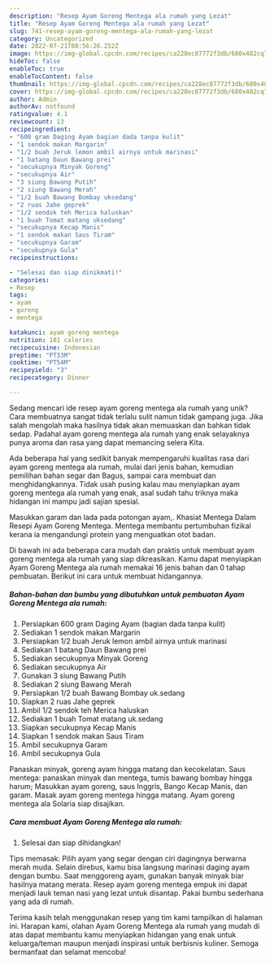 ```yaml
---
description: "Resep Ayam Goreng Mentega ala rumah yang Lezat"
title: "Resep Ayam Goreng Mentega ala rumah yang Lezat"
slug: 741-resep-ayam-goreng-mentega-ala-rumah-yang-lezat
category: Uncategorized
date: 2022-07-21T08:56:26.252Z
image: https://img-global.cpcdn.com/recipes/ca228ec87772f3db/680x482cq70/ayam-goreng-mentega-ala-rumah-foto-resep-utama.jpg
hideToc: false
enableToc: true
enableTocContent: false
thumbnail: https://img-global.cpcdn.com/recipes/ca228ec87772f3db/680x482cq70/ayam-goreng-mentega-ala-rumah-foto-resep-utama.jpg
cover: https://img-global.cpcdn.com/recipes/ca228ec87772f3db/680x482cq70/ayam-goreng-mentega-ala-rumah-foto-resep-utama.jpg
author: Admin
authorAv: notfound
ratingvalue: 4.1
reviewcount: 13
recipeingredient:
- "600 gram Daging Ayam bagian dada tanpa kulit"
- "1 sendok makan Margarin"
- "1/2 buah Jeruk lemon ambil airnya untuk marinasi"
- "1 batang Daun Bawang prei"
- "secukupnya Minyak Goreng"
- "secukupnya Air"
- "3 siung Bawang Putih"
- "2 siung Bawang Merah"
- "1/2 buah Bawang Bombay uksedang"
- "2 ruas Jahe geprek"
- "1/2 sendok teh Merica haluskan"
- "1 buah Tomat matang uksedang"
- "secukupnya Kecap Manis"
- "1 sendok makan Saus Tiram"
- "secukupnya Garam"
- "secukupnya Gula"
recipeinstructions:

- "Selesai dan siap dinikmati!"
categories:
- Resep
tags:
- ayam
- goreng
- mentega

katakunci: ayam goreng mentega 
nutrition: 181 calories
recipecuisine: Indonesian
preptime: "PT33M"
cooktime: "PT54M"
recipeyield: "3"
recipecategory: Dinner

---
```





Sedang mencari ide resep ayam goreng mentega ala rumah yang unik? Cara membuatnya sangat tidak terlalu sulit namun tidak gampang juga. Jika salah mengolah maka hasilnya tidak akan memuaskan dan bahkan tidak sedap. Padahal ayam goreng mentega ala rumah yang enak selayaknya punya aroma dan rasa yang dapat memancing selera Kita.





Ada beberapa hal yang sedikit banyak mempengaruhi kualitas rasa dari ayam goreng mentega ala rumah, mulai dari jenis bahan, kemudian pemilihan bahan segar dan Bagus, sampai cara membuat dan menghidangkannya. Tidak usah pusing kalau mau menyiapkan ayam goreng mentega ala rumah yang enak,      asal sudah tahu triknya maka hidangan ini mampu jadi sajian spesial.














Masukkan garam dan lada pada potongan ayam,. Khasiat Mentega Dalam Resepi Ayam Goreng Mentega. Mentega membantu pertumbuhan fizikal kerana ia mengandungi protein yang menguatkan otot badan.






Di bawah ini ada beberapa cara mudah dan praktis untuk membuat ayam goreng mentega ala rumah yang siap dikreasikan. Kamu dapat menyiapkan Ayam Goreng Mentega ala rumah memakai 16 jenis bahan dan 0 tahap pembuatan. Berikut ini cara untuk membuat hidangannya.

<!--inarticleads1-->

##### Bahan-bahan dan bumbu yang dibutuhkan untuk pembuatan Ayam Goreng Mentega ala rumah:

1. Persiapkan 600 gram Daging Ayam (bagian dada tanpa kulit)
1. Sediakan 1 sendok makan Margarin
1. Persiapkan 1/2 buah Jeruk lemon ambil airnya untuk marinasi
1. Sediakan 1 batang Daun Bawang prei
1. Sediakan secukupnya Minyak Goreng
1. Sediakan secukupnya Air
1. Gunakan 3 siung Bawang Putih
1. Sediakan 2 siung Bawang Merah
1. Persiapkan 1/2 buah Bawang Bombay uk.sedang
1. Siapkan 2 ruas Jahe geprek
1. Ambil 1/2 sendok teh Merica haluskan
1. Sediakan 1 buah Tomat matang uk.sedang
1. Siapkan secukupnya Kecap Manis
1. Siapkan 1 sendok makan Saus Tiram
1. Ambil secukupnya Garam
1. Ambil secukupnya Gula


Panaskan minyak, goreng ayam hingga matang dan kecokelatan. Saus mentega: panaskan minyak dan mentega, tumis bawang bombay hingga harum; Masukkan ayam goreng, saus Inggris, Bango Kecap Manis, dan garam. Masak ayam goreng mentega hingga matang. Ayam goreng mentega ala Solaria siap disajikan. 

<!--inarticleads2-->

##### Cara membuat Ayam Goreng Mentega ala rumah:


1. Selesai dan siap dihidangkan!

Tips memasak: Pilih ayam yang segar dengan ciri dagingnya berwarna merah muda. Selain direbus, kamu bisa langsung marinasi daging ayam dengan bumbu. Saat menggoreng ayam, gunakan banyak minyak biar hasilnya matang merata. Resep ayam goreng mentega empuk ini dapat menjadi lauk teman nasi yang lezat untuk disantap. Pakai bumbu sederhana yang ada di rumah. 

Terima kasih telah menggunakan resep yang tim kami tampilkan di halaman ini. Harapan kami, olahan Ayam Goreng Mentega ala rumah yang mudah di atas dapat membantu kamu menyiapkan hidangan yang enak untuk keluarga/teman maupun menjadi inspirasi untuk berbisnis kuliner. Semoga bermanfaat dan selamat mencoba!
